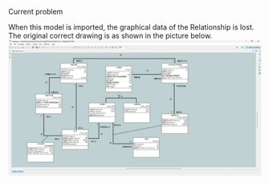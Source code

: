 Current problem

When this model is imported, the graphical data of the Relationship is lost.<br>
The original correct drawing is as shown in the picture below.<br>
![correct diagram](images/bp-trouble-01.png)
